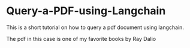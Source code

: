 # Query-a-PDF-using-Langchain
This is a short tutorial on how to query a pdf document using langchain. 

The pdf in this case is one of my favorite books by Ray Dalio
